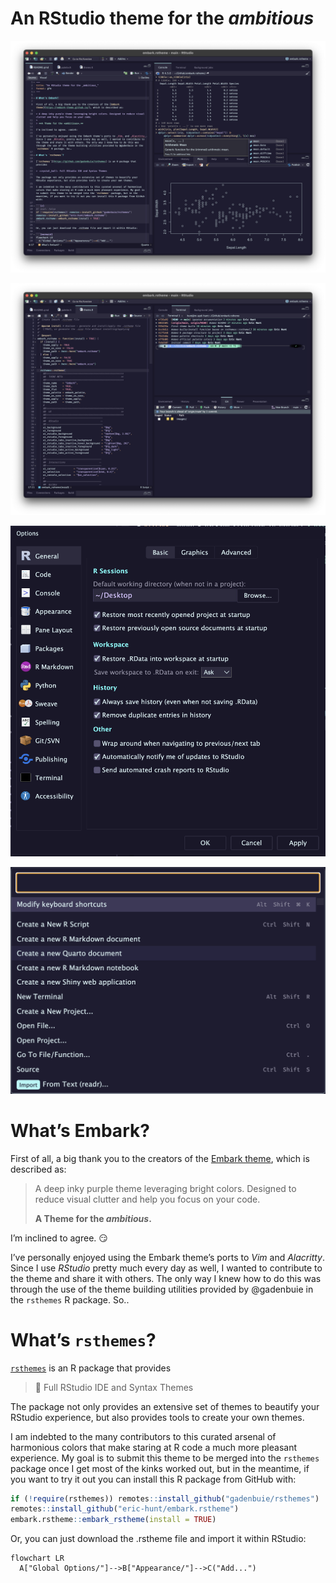 # An RStudio theme for the *ambitious*

![embark.rstheme_notebook_console](images/screenshot_notebook_console.png)

![embark.rstheme_script_terminal](images/screenshot_script_terminal.png)

![embark.rstheme_dialog](images/screenshot_dialog.png)

![embark.rstheme_command_palette](images/screenshot_command_palette.png)

# What’s Embark?

First of all, a big thank you to the creators of the [Embark
theme](https://embark-theme.github.io/), which is described as:

> A deep inky purple theme leveraging bright colors. Designed to reduce
> visual clutter and help you focus on your code.
>
> **A Theme for the *ambitious*.**

I’m inclined to agree. :smirk:

I’ve personally enjoyed using the Embark theme’s ports to *Vim* and
*Alacritty*. Since I use *RStudio* pretty much every day as well, I
wanted to contribute to the theme and share it with others. The only way
I knew how to do this was through the use of the theme building
utilities provided by @gadenbuie in the `rsthemes` R package. So..

# What’s `rsthemes`?

[`rsthemes`](https://github.com/gadenbuie/rsthemes) is an R package that
provides

> :crystal_ball: Full RStudio IDE and Syntax Themes

The package not only provides an extensive set of themes to beautify
your RStudio experience, but also provides tools to create your own
themes.

I am indebted to the many contributors to this curated arsenal of
harmonious colors that make staring at R code a much more pleasant
experience. My goal is to submit this theme to be merged into the
`rsthemes` package once I get most of the kinks worked out, but in the
meantime, if you want to try it out you can install this R package from
GitHub with:

``` r
if (!require(rsthemes)) remotes::install_github("gadenbuie/rsthemes")
remotes::install_github("eric-hunt/embark.rstheme")
embark.rstheme::embark_rstheme(install = TRUE)
```

Or, you can just download the .rstheme file and import it within
RStudio:

``` mermaid
flowchart LR
  A["Global Options/"]-->B["Appearance/"]-->C("Add...")
```
